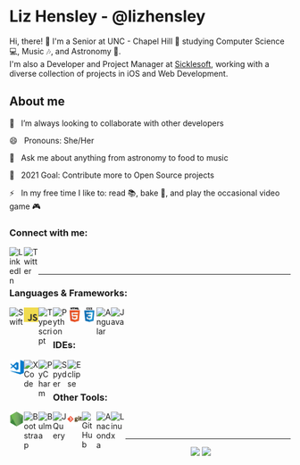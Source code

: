 # Liz Hensley - @lizhensley

Hi, there! 👋 I'm a Senior at UNC - Chapel Hill 🐏 studying Computer Science 💻, Music 🎶, and Astronomy 🔭. 
<br>
I'm also a Developer and Project Manager at [Sicklesoft][Sicklesoft], working with a diverse collection of projects in iOS and Web Development. 

## About me

👯 &nbsp; I’m always looking to collaborate with other developers

😄 &nbsp; Pronouns: She/Her

💬 &nbsp; Ask me about anything from astronomy to food to music

🥅 &nbsp; 2021 Goal: Contribute more to Open Source projects

⚡ &nbsp; In my free time I like to: read 📚, bake 🍪, and play the occasional video game 🎮

### Connect with me:

[<img align="left" alt="LinkedIn" width="26px" src="https://lh3.googleusercontent.com/fqYJHtyzZzA4vacRzeJoB93QNvA5-mvR-8UB5oVLxdYDSTpfLp_KgYD4IqVGJUgFEJo" />][linkedin]
[<img align="left" alt="Twitter" width="26px" src="https://images-na.ssl-images-amazon.com/images/I/31KluT5nBkL.png" />][twitter]

<br />
<br />

---

### Languages & Frameworks:

[<img align="left" alt="Swift" width="26px" src="https://cdn4.iconfinder.com/data/icons/logos-3/504/Swift-2-512.png" />][Swift]
[<img align="left" alt="JavaScript" width="26px" src="https://raw.githubusercontent.com/github/explore/80688e429a7d4ef2fca1e82350fe8e3517d3494d/topics/javascript/javascript.png" />][Javascript]
[<img align="left" alt="Typescript" width="26px" src="https://upload.wikimedia.org/wikipedia/commons/thumb/4/4c/Typescript_logo_2020.svg/1200px-Typescript_logo_2020.svg.png" />][Typescript]
[<img align="left" alt="Python" width="26px" src="https://upload.wikimedia.org/wikipedia/commons/thumb/c/c3/Python-logo-notext.svg/768px-Python-logo-notext.svg.png" />][Python]
[<img align="left" alt="HTML5" width="26px" src="https://raw.githubusercontent.com/github/explore/80688e429a7d4ef2fca1e82350fe8e3517d3494d/topics/html/html.png" />][HTML5]
[<img align="left" alt="CSS3" width="26px" src="https://raw.githubusercontent.com/github/explore/80688e429a7d4ef2fca1e82350fe8e3517d3494d/topics/css/css.png" />][CSS]
[<img align="left" alt="Angular" width="26px" src="https://miro.medium.com/max/588/1*15CYVZdpsxir8KLdxEZytg.png" />][Angular]
[<img align="left" alt="Java" width="26px" src="https://sdtimes.com/wp-content/uploads/2019/03/jW4dnFtA_400x400.jpg" />][Java]

<br />
<br />

### IDEs:

[<img align="left" alt="Visual Studio Code" width="26px" src="https://raw.githubusercontent.com/github/explore/80688e429a7d4ef2fca1e82350fe8e3517d3494d/topics/visual-studio-code/visual-studio-code.png" />][VSCode]
[<img align="left" alt="XCode" width="26px" src="https://codewithchris-wpengine.netdna-ssl.com/wp-content/uploads/2019/09/icons8-xcode-512.png" />][XCode]
[<img align="left" alt="PyCharm" width="26px" src="https://confluence.jetbrains.com/download/attachments/10422155/PYH?version=2&modificationDate=1449750902000&api=v2" />][PyCharm]
[<img align="left" alt="Spyder" width="26px" src="https://img.icons8.com/fluent/452/spyder-ide.png" />][Spyder]
[<img align="left" alt="Eclipse" width="26px" src="https://git.eclipse.org/c/platform/eclipse.platform.git/plain/platform/org.eclipse.platform/eclipse256.png" />][Eclipse]

<br />
<br />

### Other Tools:

[<img align="left" alt="Node.js" width="26px" src="https://raw.githubusercontent.com/github/explore/80688e429a7d4ef2fca1e82350fe8e3517d3494d/topics/nodejs/nodejs.png" />][NodeJS]
[<img align="left" alt="Bootstrap" width="26px" src="https://upload.wikimedia.org/wikipedia/commons/thumb/b/b2/Bootstrap_logo.svg/480px-Bootstrap_logo.svg.png" />][Bootstrap]
[<img align="left" alt="Bulma" width="26px" src="https://i.ibb.co/wWCXWcx/bulma-logo.png" />][Bulma]
[<img align="left" alt="JQuery" width="26px" src="https://www.nicepng.com/png/full/274-2741839_jquery-jquery-logo-transparent-background.png" />][JQuery]
[<img align="left" alt="Git" width="26px" src="https://raw.githubusercontent.com/github/explore/80688e429a7d4ef2fca1e82350fe8e3517d3494d/topics/git/git.png" />][Git]
[<img align="left" alt="GitHub" width="26px" src="https://i.ibb.co/1QPsHvY/Git-Hub-Mark-1.png" />][GitHub]
[<img align="left" alt="Anaconda" width="26px" src="https://www.nicepng.com/png/full/85-851058_anaconda-icon-anaconda-python-icon.png" />][Anaconda]
[<img align="left" alt="Linux" width="26px" src="https://1000logos.net/wp-content/uploads/2017/03/LINUX-LOGO.png" />][Linux]

<br />
<br />

---

<p align = "center">
  <img src = "https://github-readme-stats.vercel.app/api?username=lizhensley&show_icons=true&theme=tokyonight&line_height=27" height="175">
  <img src = "https://github-readme-stats.vercel.app/api/top-langs/?username=lizhensley&show_icons=true&theme=tokyonight&layout=compact" height="175">
</p>


<!--Links-->
[sicklesoft]: https://www.sicklesoftinc.com/
[linkedin]: https://linkedin.com/in/elizabethhensley
[twitter]: https://twitter.com/_elizabethian
[VSCode]: https://code.visualstudio.com/
[HTML5]: https://en.wikipedia.org/wiki/HTML5
[CSS]: https://en.wikipedia.org/wiki/Cascading_Style_Sheets
[Bootstrap]: https://getbootstrap.com/
[Bulma]: https://bulma.io/
[Javascript]: https://www.javascript.com/
[Typescript]: https://www.typescriptlang.org/
[JQuery]: https://jquery.com/
[Python]: https://www.python.org/
[Angular]: https://angular.io/
[Eclipse]: https://www.eclipse.org/ide/
[PyCharm]: https://www.jetbrains.com/pycharm/
[Anaconda]: https://www.anaconda.com/
[Spyder]: https://www.spyder-ide.org/
[Java]: https://www.java.com/en/
[XCode]: https://developer.apple.com/xcode/ide/
[Swift]: https://swift.org/
[NodeJS]: https://nodejs.org/en/
[Git]: https://en.wikipedia.org/wiki/Git
[GitHub]: https://github.com/
[Linux]: https://www.linux.org/
